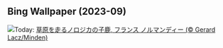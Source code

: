 ## Bing Wallpaper (2023-09)
![](https://www.bing.com/th?id=OHR.Fawn_JA-JP8985470231_UHD.jpg&w=1000)Today: [草原を走るノロジカの子鹿, フランス ノルマンディー (© Gerard Lacz/Minden)](https://www.bing.com/th?id=OHR.Fawn_JA-JP8985470231_UHD.jpg)